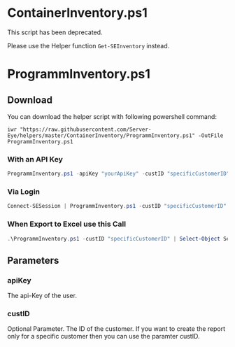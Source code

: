 # ContainerInventory.ps1

This script has been deprecated. 

Please use the Helper function ```Get-SEInventory``` instead. 

# ProgrammInventory.ps1

## Download

You can download the helper script with following powershell command:
```
iwr "https://raw.githubusercontent.com/Server-Eye/helpers/master/ContainerInventory/ProgrammInventory.ps1" -OutFile ProgrammInventory.ps1
```

### With an API Key
```powershell
ProgrammInventory.ps1 -apiKey "yourApiKey" -custID "specificCustomerID"
```

### Via Login
```powershell
Connect-SESession | ProgrammInventory.ps1 -custID "specificCustomerID"
```

### When Export to Excel use this Call
```powershell
.\ProgrammInventory.ps1 -custID "specificCustomerID" | Select-Object Sensorhub,Software | Select-Object -Property Sensorhub -ExpandProperty Software | Export-Excel -Path "Filename or Path "-AutoSize -NoNumberConversion Version
```

## Parameters

### apiKey
The api-Key of the user.

### custID
Optional Parameter. The ID of the customer. If you want to create the report only for a specific customer then you can use the paramter custID.
